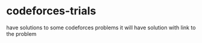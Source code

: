 # codeforces-trials
have solutions to some codeforces problems
it will have solution with link to the problem
